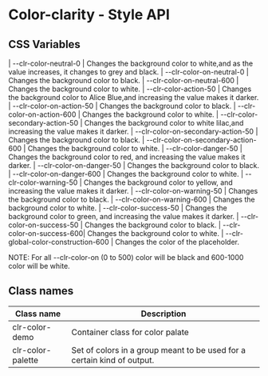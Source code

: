 # Color-clarity - Style API

## CSS Variables

| --clr-color-neutral-0 | Changes the background color to white,and as the value increases, it changes to grey and black.
| --clr-color-on-neutral-0 | Changes the background color to black.
| --clr-color-on-neutral-600 | Changes the background color to white.
| --clr-color-action-50 | Changes the background color to Alice Blue,and increasing the value makes it darker.
| --clr-color-on-action-50 | Changes the background color to black.
| --clr-color-on-action-600 | Changes the background color to white.
| --clr-color-secondary-action-50 | Changes the background color to white lilac,and increasing the value makes it darker.
| --clr-color-on-secondary-action-50 | Changes the background color to black.
| --clr-color-on-secondary-action-600 | Changes the background color to white.
| --clr-color-danger-50 | Changes the background color to red, and increasing the value makes it darker.
| --clr-color-on-danger-50 | Changes the background color to black.
| --clr-color-on-danger-600 | Changes the background color to white.
| --clr-color-warning-50 | Changes the background color to yellow, and increasing the value makes it darker.
| --clr-color-on-warning-50 | Changes the background color to black.
| --clr-color-on-warning-600 | Changes the background color to white.
| --clr-color-success-50 | Changes the background color to green, and increasing the value makes it darker.
| --clr-color-on-success-50 | Changes the background color to black.
| --clr-color-on-success-600| Changes the background color to white.
| --clr-global-color-construction-600 | Changes the color of the placeholder.

NOTE: For all --clr-color-on (0 to 500) color will be black and 600-1000  color will be white.

## Class names

| Class name    | Description                              |
| ------------- | ---------------------------------------- |
| clr-color-demo | Container class for color palate |
| clr-color-palette | Set of colors in a group meant to be used for a certain kind of output.|